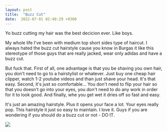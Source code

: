 ```yaml
---
layout: post
title:  "Buzz Cut"
date:  2022-07-01 02:40:29 +0300
---
```


Yo buzz cutting my hair was the best decicion ever. Like boys.  

My whole life I've been with medium top short sides type of haircut. I always hated the buzz cut hairstyle cause you know in Burgas it like this stereotype of those guys that are really jacked, wear only adidas and have a buzz cut.  

But fuck that. First of all, one advantage is that you be shaving you own hair, you don't need to go to a hairstylist or whatever. Just buy one cheap hair clipper, watch 1-2 youtube videos and than just shave your head. It's that easy. Second, it's just so comfortable... You don't need to flip your hair so that you doesn't go into your eyes, you don't need to do any work in order for it to look good. And finally, whe you get wet it dries off so fast and easy.  

It's just an amazing hairstyle. Plus it opens your face a lot. Your eyes really pop. This hairstyle it just so easy to maintain. I love it. Guys if you are wondering if you should do a buzz cut or not - DO IT.

![](/bojkos-thoughts/assets/images/long.jpg)
